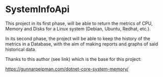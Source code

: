 # SystemInfoApi

This project in its first phase, will be able to return the metrics of CPU, Memory and Disks for a Linux system (Debian, Ubuntu, Redhat, etc.).

In its second phase, the project will be able to keep the history of the metrics in a Database, with the aim of making reports and graphs of said historical data.

Thanks to this author (see link) which is the base for this project:

https://gunnarpeipman.com/dotnet-core-system-memory/
